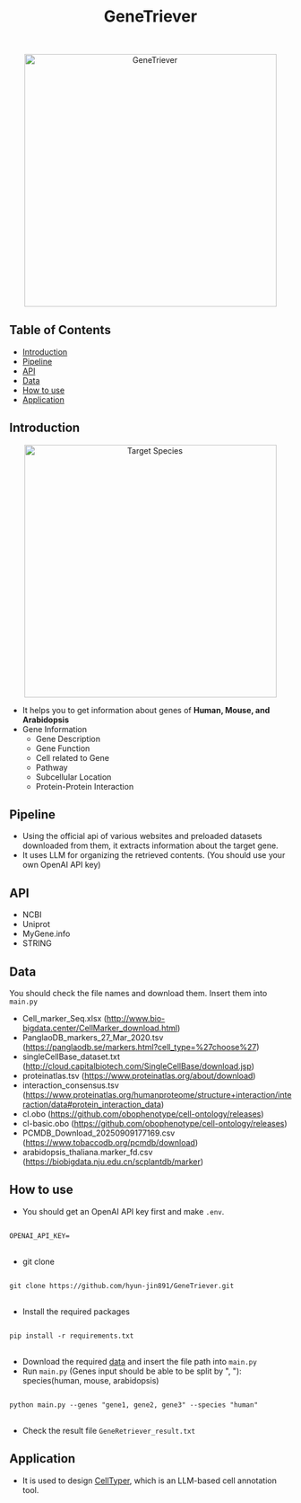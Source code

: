 <h1 align="center"> GeneTriever </h1> <br>
<p align="center">
  <a href="https://github.com/hyun-jin891/GeneTriever/tree/main">
    <img alt="GeneTriever" title="GeneTriever" src="https://i.imgur.com/CVkX8OY.png" width="450">
  </a>
</p>


<!-- START doctoc generated TOC please keep comment here to allow auto update -->
<!-- DON'T EDIT THIS SECTION, INSTEAD RE-RUN doctoc TO UPDATE -->
## Table of Contents

- [Introduction](#introduction)
- [Pipeline](#pipeline)
- [API](#api)
- [Data](#data)
- [How to use](#how-to-use)
- [Application](#application)

<!-- END doctoc generated TOC please keep comment here to allow auto update -->

## Introduction
<p align="center">
  <a href="https://github.com/hyun-jin891/GeneTriever/tree/main">
    <img alt="Target Species" title="Target Species" src="https://i.imgur.com/N7329gV.png" width="450">
  </a>
</p>

* It helps you to get information about genes of **Human, Mouse, and Arabidopsis**
* Gene Information
  * Gene Description
  * Gene Function
  * Cell related to Gene
  * Pathway
  * Subcellular Location
  * Protein-Protein Interaction

## Pipeline
* Using the official api of various websites and preloaded datasets downloaded from them, it extracts information about the target gene.
* It uses LLM for organizing the retrieved contents. (You should use your own OpenAI API key)

## API
* NCBI
* Uniprot
* MyGene.info
* STRING

## Data
You should check the file names and download them. Insert them into <code>main.py</code>

* Cell_marker_Seq.xlsx (http://www.bio-bigdata.center/CellMarker_download.html)
* PanglaoDB_markers_27_Mar_2020.tsv (https://panglaodb.se/markers.html?cell_type=%27choose%27)
* singleCellBase_dataset.txt (http://cloud.capitalbiotech.com/SingleCellBase/download.jsp)
* proteinatlas.tsv (https://www.proteinatlas.org/about/download)
* interaction_consensus.tsv (https://www.proteinatlas.org/humanproteome/structure+interaction/interaction/data#protein_interaction_data)
* cl.obo (https://github.com/obophenotype/cell-ontology/releases)
* cl-basic.obo (https://github.com/obophenotype/cell-ontology/releases)
* PCMDB_Download_20250909177169.csv (https://www.tobaccodb.org/pcmdb/download)
* arabidopsis_thaliana.marker_fd.csv (https://biobigdata.nju.edu.cn/scplantdb/marker)

## How to use
* You should get an OpenAI API key first and make <code>.env</code>.
<pre>
<code>
OPENAI_API_KEY=
</code>
</pre>
* git clone
<pre>
<code>
git clone https://github.com/hyun-jin891/GeneTriever.git
</code>
</pre>
* Install the required packages
<pre>
<code>
pip install -r requirements.txt
</code>
</pre>
* Download the required [data](#data) and insert the file path into <code>main.py</code>
* Run <code>main.py</code> (Genes input should be able to be split by ", "): species(human, mouse, arabidopsis)
<pre>
<code>
python main.py --genes "gene1, gene2, gene3" --species "human"
</code>
</pre>
* Check the result file <code>GeneRetriever_result.txt</code>

## Application
* It is used to design [CellTyper](https://github.com/SBBlaboratory/CellTyper), which is an LLM-based cell annotation tool.





